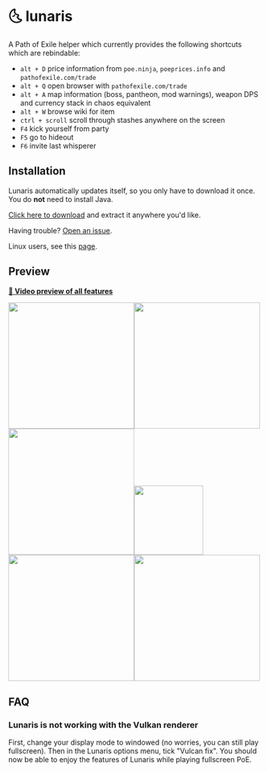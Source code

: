 # :last_quarter_moon_with_face: lunaris

A Path of Exile helper which currently provides the following shortcuts which are rebindable:
- `alt + D` price information from `poe.ninja`, `poeprices.info` and `pathofexile.com/trade`
- `alt + Q` open browser with `pathofexile.com/trade`
- `alt + A` map information (boss, pantheon, mod warnings), weapon DPS and currency stack in chaos equivalent
- `alt + W` browse wiki for item
- `ctrl + scroll` scroll through stashes anywhere on the screen
- `F4` kick yourself from party
- `F5` go to hideout
- `F6` invite last whisperer

## Installation
Lunaris automatically updates itself, so you only have to download it once.
You do **not** need to install Java.

[Click here to download](https://github.com/mtricht/lunaris/releases/download/v0.6.2/lunaris-0.6.2-win64.zip) and extract it anywhere you'd like.

Having trouble? [Open an issue](https://github.com/mtricht/lunaris/issues/new).

Linux users, see this [page](https://github.com/mtricht/lunaris/blob/master/LINUX.md).

## Preview

**[🎥 Video preview of all features](https://streamable.com/aobjz)**  

<img src="https://raw.githubusercontent.com/mtricht/lunaris/master/screenshots/map_info.png" height="250"><img src="https://raw.githubusercontent.com/mtricht/lunaris/master/screenshots/astramentis.png" height="250"><img src="https://raw.githubusercontent.com/mtricht/lunaris/master/screenshots/topaz_rare_ring.png" height="250"><img src="https://raw.githubusercontent.com/mtricht/lunaris/master/screenshots/currency_stack.png" height="137"><img src="https://raw.githubusercontent.com/mtricht/lunaris/master/screenshots/path_of_exile_browser.png" height="250"><img src="https://raw.githubusercontent.com/mtricht/lunaris/master/screenshots/weapon_dps.png" height="250">

## FAQ
### Lunaris is not working with the Vulkan renderer
First, change your display mode to windowed (no worries, you can still play fullscreen).
Then in the Lunaris options menu, tick "Vulcan fix". You should now be able to enjoy the features of Lunaris while playing fullscreen PoE.
